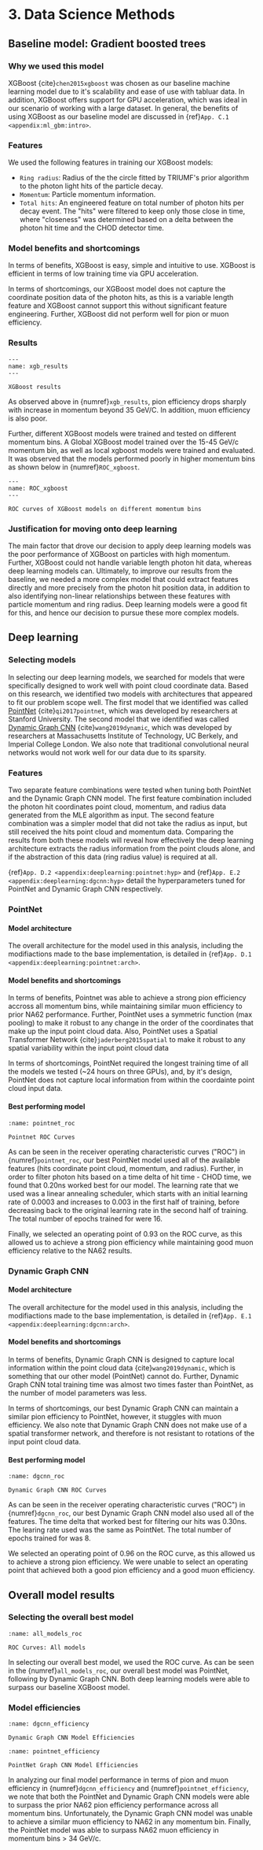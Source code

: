 # 3. Data Science Methods

## Baseline model: Gradient boosted trees

### Why we used this model

XGBoost {cite}`chen2015xgboost` was chosen as our baseline machine learning model due to it's scalability and ease of use with tabluar data.  In addition, XGBoost offers support for GPU acceleration, which was ideal in our scenario of working with a large dataset.  In general, the benefits of using XGBoost as our baseline model are discussed in {ref}`App. C.1 <appendix:ml_gbm:intro>`. 

### Features

We used the following features in training our XGBoost models:
- `Ring radius`: Radius of the the circle fitted by TRIUMF's prior algorithm to the photon light hits of the particle decay.
- `Momentum`: Particle momentum information.
- `Total hits`: An engineered feature on total number of photon hits per decay event.  The "hits" were filtered to keep only those close in time, where "closeness" was determined based on a delta between the photon hit time and the CHOD detector time.

### Model benefits and shortcomings

In terms of benefits, XGBoost is easy, simple and intuitive to use.  XGBoost is efficient in terms of low training time via GPU acceleration.

In terms of shortcomings, our XGBoost model does not capture the coordinate position data of the photon hits, as this is a variable length feature and XGBoost cannot support this without significant feature engineering.  Further, XGBoost did not perform well for pion or muon efficiency.

### Results

```{figure} ../images/xgb_results_bal_0.92.svg
---
name: xgb_results
---

XGBoost results
```

As observed above in {numref}`xgb_results`, pion efficiency drops sharply with increase in momentum beyond 35 GeV/C. In addition, muon efficiency is also poor.

Further, different XGBoost models were trained and tested on different momentum bins. A Global XGBoost model trained over the 15-45 GeV/c momentum bin, as well as local xgboost models were trained and evaluated. It was observed that the models performed poorly in higher momentum bins as shown below in {numref}`ROC_xgboost`.

```{figure} ../images/xgb_results_pbins.svg
---
name: ROC_xgboost
---

ROC curves of XGBoost models on different momentum bins
```

### Justification for moving onto deep learning

The main factor that drove our decision to apply deep learning models was the poor performance of XGBoost on particles with high momentum.  Further, XGBoost could not handle variable length photon hit data, whereas deep learning models can.  Ultimately, to improve our results from the baseline, we needed a more complex model that could extract features directly and more precisely from the photon hit position data, in addition to also identifying non-linear relationships between these features with particle momentum and ring radius.  Deep learning models were a good fit for this, and hence our decision to pursue these more complex models.

## Deep learning

### Selecting models

In selecting our deep learning models, we searched for models that were specifically designed to work well with point cloud coordinate data.  Based on this research, we identified two models with architectures that appeared to fit our problem scope well.  The first model that we identified was called [PointNet](https://arxiv.org/abs/1612.00593) {cite}`qi2017pointnet`, which was developed by researchers at Stanford University.  The second model that we identified was called [Dynamic Graph CNN](https://arxiv.org/abs/1801.07829) {cite}`wang2019dynamic`, which was developed by researchers at Massachusetts Institute of Technology, UC Berkely, and Imperial College London.  We also note that traditional convolutional neural networks would not work well for our data due to its sparsity.

### Features 

Two separate feature combinations were tested when tuning both PointNet and the Dynamic Graph CNN model.  The first feature combination included the photon hit coordinates point cloud, momentum, and radius data generated from the MLE algorithm as input.  The second feature combination was a simpler model that did not take the radius as input, but still received the hits point cloud and momentum data. Comparing the results from both these models will reveal how effectively the deep learning architecture extracts the radius information from the point clouds alone, and if the abstraction of this data (ring radius value) is required at all.

{ref}`App. D.2 <appendix:deeplearning:pointnet:hyp>` and {ref}`App. E.2 <appendix:deeplearning:dgcnn:hyp>` detail the hyperparameters tuned for PointNet and Dynamic Graph CNN respectively. 

### PointNet

#### Model architecture 

The overall architecture for the model used in this analysis, including the modifiactions made to the base implementation, is  detailed in {ref}`App. D.1 <appendix:deeplearning:pointnet:arch>`.

#### Model benefits and shortcomings

In terms of benefits, Pointnet was able to achieve a strong pion efficiency accross all momentum bins, while maintaining similar muon efficiency to prior NA62 performance.  Further,  PointNet uses a symmetric function (max pooling) to make it robust to any change in the order of the coordinates that make up the input point cloud data.  Also, PointNet uses a Spatial Transformer Network {cite}`jaderberg2015spatial` to make it robust to any spatial variability within the input point cloud data

In terms of shortcomings, PointNet required the longest training time of all the models we tested (~24 hours on three GPUs), and, by it's design, PointNet does not capture local information from within the coordainte point cloud input data.

#### Best performing model

```{figure} ../images/pointnet_roc.png
:name: pointnet_roc

Pointnet ROC Curves
```
As can be seen in the receiver operating characteristic curves ("ROC") in {numref}`pointnet_roc`, our best PointNet model used all of the available features (hits coordinate point cloud, momentum, and radius).  Further, in order to filter photon hits based on a time delta of hit time - CHOD time, we found that 0.20ns worked best for our model.  The learning rate that we used was a linear annealing scheduler, which starts with an initial learning rate of 0.0003 and increases to 0.003 in the first half of training, before decreasing back to the original learning rate in the second half of training.  The total number of epochs trained for were 16.

Finally, we selected an operating point of 0.93 on the ROC curve, as this allowed us to achieve a strong pion efficiency while maintaining good muon efficiency relative to the NA62 results.

### Dynamic Graph CNN

#### Model architecture 

The overall architecture for the model used in this analysis, including the modifiactions made to the base implementation, is  detailed in {ref}`App. E.1 <appendix:deeplearning:dgcnn:arch>`. 

#### Model benefits and shortcomings

In terms of benefits, Dynamic Graph CNN is designed to capture local information within the point cloud data {cite}`wang2019dynamic`, which is something that our other model (PointNet) cannot do.  Further, Dynamic Graph CNN total training time was almost two times faster than PointNet, as the number of model parameters was less.

In terms of shortcomings, our best Dynamic Graph CNN can maintain a similar pion efficiency to PointNet, however, it stuggles with muon efficiency.  We also note that Dynamic Graph CNN does not make use of a spatial transformer network, and therefore is not resistant to rotations of the input point cloud data.

#### Best performing model

```{figure} ../images/dgcnn_roc.png
:name: dgcnn_roc

Dynamic Graph CNN ROC Curves
```

As can be seen in the receiver operating characteristic curves ("ROC") in {numref}`dgcnn_roc`, our best Dynamic Graph CNN model also used all of the features.  The time delta that worked best for filtering our hits was 0.30ns.  The learing rate used was the same as PointNet.  The total number of epochs trained for was 8.

We selected an operating point of 0.96 on the ROC curve, as this allowed us to achieve a strong pion efficiency.  We were unable to select an operating point that achieved both a good pion efficiency and a good muon efficiency.

## Overall model results

### Selecting the overall best model

```{figure} ../images/all_models_roc.png
:name: all_models_roc

ROC Curves: All models
```

In selecting our overall best model, we used the ROC curve.  As can be seen in the {numref}`all_models_roc`, our overall best model was PointNet, following by Dynamic Graph CNN.  Both deep learning models were able to surpass our baseline XGBoost model.

### Model efficiencies

```{figure} ../images/dgcnn_efficiency.png
:name: dgcnn_efficiency

Dynamic Graph CNN Model Efficiencies
```

```{figure} ../images/pointnet_efficiency.png
:name: pointnet_efficiency

PointNet Graph CNN Model Efficiencies
```

In analyzing our final model performance in terms of pion and muon efficiency in {numref}`dgcnn_efficiency` and {numref}`pointnet_efficiency`, we note that both the PointNet and Dynamic Graph CNN models were able to surpass the prior NA62 pion efficiency performance across all momentum bins.  Unfortunately, the Dynamic Graph CNN model was unable to achieve a similar muon efficiency to NA62 in any momentum bin.  Finally, the PointNet model was able to surpass NA62 muon efficiency in momentum bins > 34 GeV/c.
